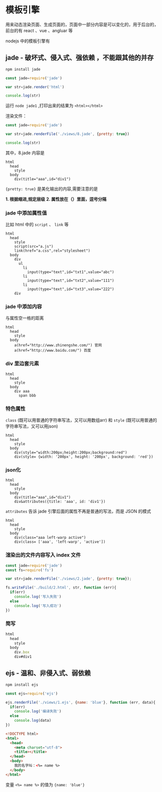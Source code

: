 # 模板引擎

用来动态渲染页面、生成页面的，页面中一部分内容是可以变化的，用于后台的，前台的有 react 、vue 、angluar 等

nodejs 中的模板引擎有

## jade - 破坏式、侵入式、强依赖 ，不能跟其他的并存

```sh
npm install jade
```

```js
const jade=require('jade')

var str=jade.render('html')

console.log(str)
```

运行 `node jade1` ,打印出来的结果为 `<html></html>`

渲染文件：

```js
const jade=require('jade')

var str=jade.renderFile('./views/8.jade', {pretty: true})

console.log(str)
```

其中，8.jade 内容是

```jade
html
  head
    style
  body
    div(title="aaa",id="div1")
```

`{pretty: true}` 是美化输出的内容,需要注意的是

**1. 根据缩进,规定层级**
**2. 属性放在（）里面，逗号分隔**

### jade 中添加属性值

比如 html 中的 `script` 、 `link` 等

```jade
html
  head
    style
    script(src="a.js")
    link(href="a.css",rel="stylesheet")
  body
    div
      ul
        li
          input(type="text",id="txt1",value="abc")
        li
          input(type="text",id="txt2",value="111")
        li
          input(type="text",id="txt3",value="222")
    div
```

### jade 中添加内容

与属性空一格的距离

```jade
html
  head
    style
  body
    a(href="http://www.zhinengshe.com/") 官网
    a(href="http://www.baidu.com/") 百度
```

### div 里边套元素

```jade
html
  head
    style
  body
    div aaa
      span bbb
```

### 特色属性

`class` (既可以用普通的字符串写法，又可以用数组arr) 和 `style` (既可以用普通的字符串写法，又可以用json)

```jade
html
  head
    style
  body
    div(style="width:200px;height:200px;background:red")
    div(style= {width: '200px', height: '200px', background: 'red'})
```

### json化

```jade
html
  head
    style
  body
    div(title="aaa",id="div1")
    div&attributes({title: 'aaa', id: 'div1'})
```

`attributes` 告诉 jade 引擎后面的属性不再是普通的写法，而是 JSON 的模式

```jade
html
  head
    style
  body
    div(class="aaa left-warp active")
    div(class= ['aaa', 'left-warp', 'active'])
```

### 渲染出的文件内容写入 index 文件

```js
const jade=require('jade')
const fs=require('fs')

var str=jade.renderFile('./views/2.jade', {pretty: true});

fs.writeFile('./build/2.html', str, function (err){
  if(err)
    console.log('写入失败')
  else
    console.log('写入成功')
})
```

### 简写

```js
html
  head
    style
  body
    div.box
    div#div1
```

## ejs - 温和、非侵入式、弱依赖

```sh
npm install ejs
```

```js
const ejs=require('ejs')

ejs.renderFile('./views/1.ejs', {name: 'blue'}, function (err, data){
  if(err)
    console.log('编译失败')
  else
    console.log(data)
})
```

```html
<!DOCTYPE html>
<html>
  <head>
    <meta charset="utf-8">
    <title></title>
  </head>
  <body>
    我的名字叫：<%= name %>
  </body>
</html>
```

变量 `<%= name %>` 的值为 `{name: 'blue'}`